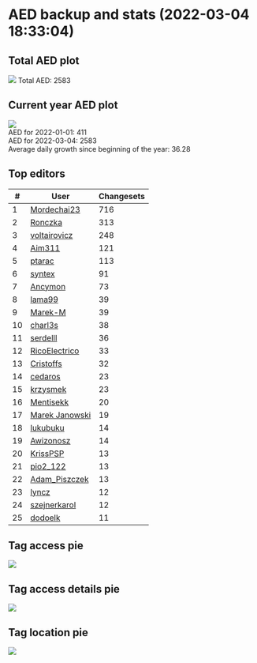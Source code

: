 # AED backup and stats (2022-03-04 18:33:04)


## Total AED plot
![](report_data/total_aed.png)
Total AED: 2583

## Current year AED plot
![](report_data/current_year_aed.png)\
AED for 2022-01-01: 411\
AED for 2022-03-04: 2583\
Average daily growth since beginning of the year: 36.28

## Top editors
| # | User | Changesets |
| ------------- | ------------- | ------------- |
| 1 | [Mordechai23](<https://www.openstreetmap.org/user/Mordechai23>) | 716 |
| 2 | [Ronczka](<https://www.openstreetmap.org/user/Ronczka>) | 313 |
| 3 | [voltairovicz](<https://www.openstreetmap.org/user/voltairovicz>) | 248 |
| 4 | [Aim311](<https://www.openstreetmap.org/user/Aim311>) | 121 |
| 5 | [ptarac](<https://www.openstreetmap.org/user/ptarac>) | 113 |
| 6 | [syntex](<https://www.openstreetmap.org/user/syntex>) | 91 |
| 7 | [Ancymon](<https://www.openstreetmap.org/user/Ancymon>) | 73 |
| 8 | [lama99](<https://www.openstreetmap.org/user/lama99>) | 39 |
| 9 | [Marek-M](<https://www.openstreetmap.org/user/Marek-M>) | 39 |
| 10 | [charl3s](<https://www.openstreetmap.org/user/charl3s>) | 38 |
| 11 | [serdelll](<https://www.openstreetmap.org/user/serdelll>) | 36 |
| 12 | [RicoElectrico](<https://www.openstreetmap.org/user/RicoElectrico>) | 33 |
| 13 | [Cristoffs](<https://www.openstreetmap.org/user/Cristoffs>) | 32 |
| 14 | [cedaros](<https://www.openstreetmap.org/user/cedaros>) | 23 |
| 15 | [krzysmek](<https://www.openstreetmap.org/user/krzysmek>) | 23 |
| 16 | [Mentisekk](<https://www.openstreetmap.org/user/Mentisekk>) | 20 |
| 17 | [Marek Janowski](<https://www.openstreetmap.org/user/Marek Janowski>) | 19 |
| 18 | [lukubuku](<https://www.openstreetmap.org/user/lukubuku>) | 14 |
| 19 | [Awizonosz](<https://www.openstreetmap.org/user/Awizonosz>) | 14 |
| 20 | [KrissPSP](<https://www.openstreetmap.org/user/KrissPSP>) | 13 |
| 21 | [pio2_122](<https://www.openstreetmap.org/user/pio2_122>) | 13 |
| 22 | [Adam_Piszczek](<https://www.openstreetmap.org/user/Adam_Piszczek>) | 13 |
| 23 | [lyncz](<https://www.openstreetmap.org/user/lyncz>) | 12 |
| 24 | [szejnerkarol](<https://www.openstreetmap.org/user/szejnerkarol>) | 12 |
| 25 | [dodoelk](<https://www.openstreetmap.org/user/dodoelk>) | 11 |

## Tag access pie
![](report_data/tag_access.png)

## Tag access details pie
![](report_data/tag_access_details.png)

## Tag location pie
![](report_data/tag_location.png)
